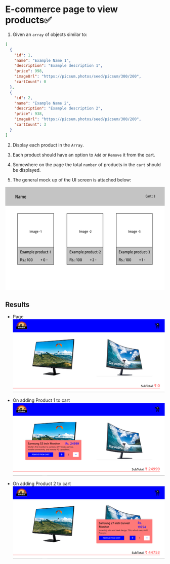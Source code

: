 # E-commerce page to view products✅

<!--To see Completed task webiste [Click here]("./public/index.html") -->

1. Given an `array` of objects similar to:

```json
[
  {
    "id": 1,
    "name": "Example Name 1",
    "description": "Example description 1",
    "price": 998,
    "imageUrl": "https://picsum.photos/seed/picsum/300/200",
    "cartCount": 0
  },
  {
    "id": 2,
    "name": "Example Name 2",
    "description": "Example description 2",
    "price": 938,
    "imageUrl": "https://picsum.photos/seed/picsum/300/200",
    "cartCount": 3
  }
]
```

2. Display each product in the `Array`.

3. Each product should have an option to `Add` or `Remove` it from the cart.

4. Somewhere on the page the total `number` of products in the `cart` should be displayed.

5. The general mock up of the UI screen is attached below:

<img src = "assets/mockUI.jpeg">

## Results

- Page
  <img src="./screenshots/Screenshot1.png">

- On adding Product 1 to cart
  <img src="./screenshots/Screenshot2.png">

- On adding Product 2 to cart
  <img src="./screenshots/Screenshot3.png">
